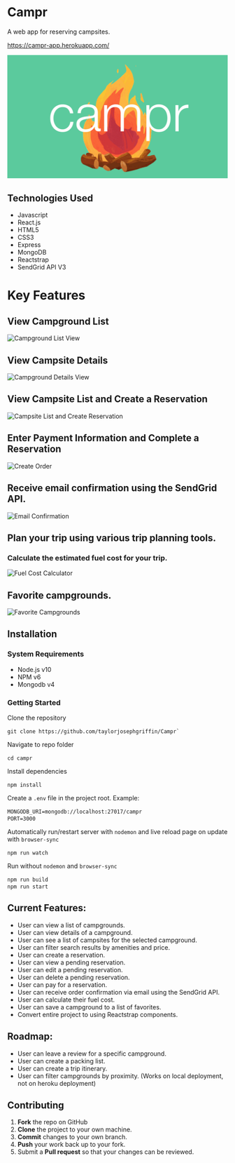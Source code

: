 # Campr
A web app for reserving campsites.

https://campr-app.herokuapp.com/

![Campr Logo](https://github.com/taylorjosephgriffin/Campr/blob/master/screenshots/campr-logo-readme.gif?raw=true)

## Technologies Used

- Javascript
- React.js
- HTML5
- CSS3
- Express
- MongoDB
- Reactstrap
- SendGrid API V3

# Key Features

## View Campground List

![Campground List View](https://github.com/taylorjosephgriffin/Campr/blob/deploy-to-heroku/screenshots/campground-list.gif?raw=true)

## View Campsite Details

![Campground Details View](https://github.com/taylorjosephgriffin/Campr/blob/deploy-to-heroku/screenshots/campground-details-view.gif?raw=true)

## View Campsite List and Create a Reservation

![Campsite List and Create Reservation](https://github.com/taylorjosephgriffin/Campr/blob/deploy-to-heroku/screenshots/campsite-list-confirmation-view.gif?raw=true)

## Enter Payment Information and Complete a Reservation

![Create Order](https://user-images.githubusercontent.com/23637586/43985391-fed6d094-9cbb-11e8-8ed4-a814c70d71d8.gif?raw=true)

## Receive email confirmation using the SendGrid API. 

![Email Confirmation](https://user-images.githubusercontent.com/23637586/44109469-feaddfd8-9fb1-11e8-9f5e-94e8a0ffd07a.jpeg?raw=true)

## Plan your trip using various trip planning tools.

### Calculate the estimated fuel cost for your trip.

![Fuel Cost Calculator](https://user-images.githubusercontent.com/23637586/44241984-18ddb600-a17c-11e8-8f45-6cc9d0efff74.gif?raw=true)

## Favorite campgrounds.

![Favorite Campgrounds](https://user-images.githubusercontent.com/23637586/44381515-7f890980-a4c5-11e8-96af-6bd4fcadb427.gif?raw=true)

## Installation

### System Requirements
- Node.js v10
- NPM v6
- Mongodb v4

### Getting Started

Clone the repository
```
git clone https://github.com/taylorjosephgriffin/Campr`
```

Navigate to repo folder
```
cd campr
```

Install dependencies
```
npm install
```

Create a `.env` file in the project root. Example:

```
MONGODB_URI=mongodb://localhost:27017/campr
PORT=3000
```

Automatically run/restart server with `nodemon` and live reload page on update with `browser-sync`
```
npm run watch
```

Run without `nodemon` and `browser-sync`
```
npm run build
npm run start
```

## Current Features:

* User can view a list of campgrounds.
* User can view details of a campground.
* User can see a list of campsites for the selected campground.
* User can filter search results by amenities and price.
* User can create a reservation.
* User can view a pending reservation.
* User can edit a pending reservation.
* User can delete a pending reservation.
* User can pay for a reservation.
* User can receive order confirmation via email using the SendGrid API.
* User can calculate their fuel cost.
* User can save a campground to a list of favorites. 
* Convert entire project to using Reactstrap components. 

## Roadmap:

* User can leave a review for a specific campground.
* User can create a packing list. 
* User can create a trip itinerary.
* User can filter campgrounds by proximity. (Works on local deployment, not on heroku deployment)

## Contributing

1. **Fork** the repo on GitHub
2. **Clone** the project to your own machine.
3. **Commit** changes to your own branch.
4. **Push** your work back up to your fork.
5. Submit a **Pull request** so that your changes can be reviewed. 

